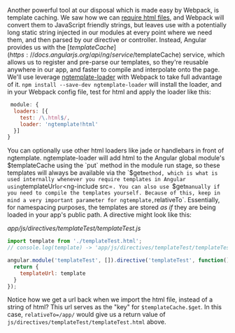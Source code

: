 Another powerful tool at our disposal which is made easy by Webpack, is template caching. We saw how we can [require html files](Loading-HTML), and Webpack will convert them to JavaScript friendly strings, but leaves use with a potentially long static string injected in our modules at every point where we need them, and then parsed by our directive or controller. Instead, Angular provides us with the [$templateCache](https://docs.angularjs.org/api/ng/service/$templateCache) service, which allows us to register and pre-parse our templates, so they're reusable anywhere in our app, and faster to compile and interpolate onto the page. We'll use leverage [ngtemplate-loader](https://github.com/WearyMonkey/ngtemplate-loader) with Webpack to take full advantage of it. `npm install --save-dev ngtemplate-loader` will install the loader, and in your Webpack config file, test for html and apply the loader like this:

```js
 module: {
  loaders: [{
    test: /\.html$/,
    loader: 'ngtemplate!html'
  }]
}
```
You can optionally use other html loaders like jade or handlebars in front of ngtemplate. ngtemplate-loader will add html to the Angular global module's $templateCache using the `put` method in the module run stage, so these templates will always be available via the `$get` method, which is what is used internally whenever you require templates in Angular using `templateUrl` or `<ng-include src=`. You can also use `$get` manually if you need to compile the templates yourself. Because of this, keep in mind a very important parameter for ngtemplate, `relativeTo`. Essentially, for namespacing purposes, the templates are stored _as if_ they are being loaded in your app's public path. A directive might look like this:

*app/js/directives/templateTest/templateTest.js*
```js
import template from './templateTest.html';
// console.log(template) -> 'app/js/directives/templateTest/templateTest.html

angular.module('templateTest', []).directive('templateTest', function() {
  return {
    templateUrl: template
  }
});
```

Notice how we get a url back when we import the html file, instead of a string of html? This url serves as the "key" for `$templateCache.$get`. In this case, `relativeTo=/app/` would give us a return value of `js/directives/templateTest/templateTest.html` above.
